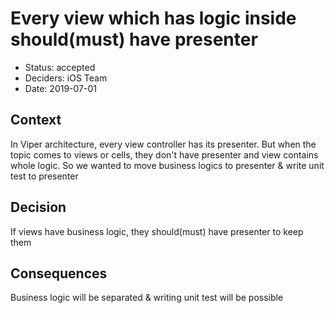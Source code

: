 # Every view which has logic inside should(must) have presenter

* Status: accepted
* Deciders: iOS Team
* Date: 2019-07-01

## Context

In Viper architecture, every view controller has its presenter. But when the topic comes to views or cells, they don't have presenter and view contains whole logic. So we wanted to move business logics to presenter & write unit test to presenter

## Decision

If views have business logic, they should(must) have presenter to keep them

## Consequences

Business logic will be separated & writing unit test will be possible
